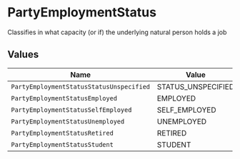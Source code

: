 # PartyEmploymentStatus

Classifies in what capacity (or if) the underlying natural person holds a job


## Values

| Name                                     | Value                                    |
| ---------------------------------------- | ---------------------------------------- |
| `PartyEmploymentStatusStatusUnspecified` | STATUS_UNSPECIFIED                       |
| `PartyEmploymentStatusEmployed`          | EMPLOYED                                 |
| `PartyEmploymentStatusSelfEmployed`      | SELF_EMPLOYED                            |
| `PartyEmploymentStatusUnemployed`        | UNEMPLOYED                               |
| `PartyEmploymentStatusRetired`           | RETIRED                                  |
| `PartyEmploymentStatusStudent`           | STUDENT                                  |